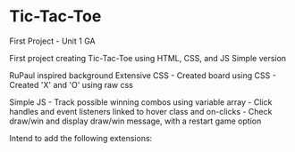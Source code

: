 # Tic-Tac-Toe
First Project - Unit 1 GA

First project creating Tic-Tac-Toe using HTML, CSS, and JS
Simple version

RuPaul inspired background
Extensive CSS
    - Created board using CSS
    - Created 'X' and 'O' using raw css

Simple JS
    - Track possible winning combos using variable array
    - Click handles and event listeners linked to hover class and on-clicks
    - Check draw/win and display draw/win message, with a restart game option

Intend to add the following extensions:
<!-- EXTENSIONS -->
<!-- Rules page/section -->
<!-- A before startGame gif message pop-up of RuPaul saying "Don't Fuck It Up -->
<!-- Computer difficulty in Single Player selector -->
<!-- Ability to input Player names -->
<!-- Track player scores -->